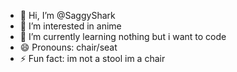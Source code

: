 - 👋 Hi, I’m @SaggyShark
- 👀 I’m interested in anime
- 🌱 I’m currently learning nothing but i want to code
- 😄 Pronouns: chair/seat
- ⚡ Fun fact: im not a stool im a chair

<!---
SaggyShark/SaggyShark is a ✨ special ✨ repository because its `README.md` (this file) appears on your GitHub profile.
You can click the Preview link to take a look at your changes.
--->
